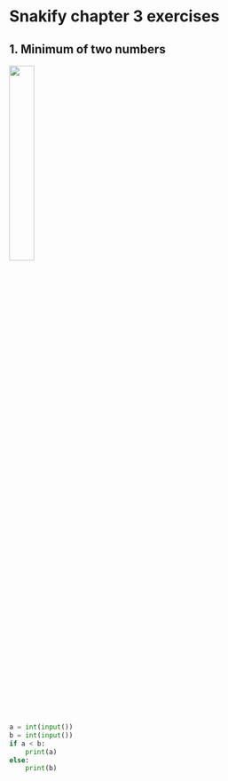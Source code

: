 # Snakify chapter 3 exercises

## 1. Minimum of two numbers
<img src="images/minimum.ong" width="30%">

```.py
a = int(input())
b = int(input())
if a < b:
    print(a)
else:
    print(b)
```
